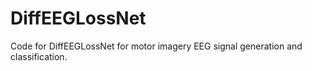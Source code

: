 # DiffEEGLossNet
Code for DiffEEGLossNet for motor imagery EEG signal generation and classification.
